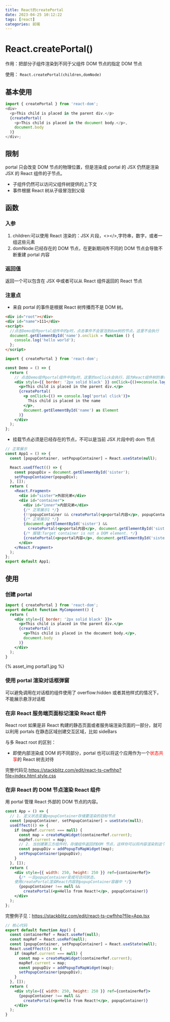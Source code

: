 ```yaml
---
title: React的createPortal
date: 2023-04-25 10:12:22
tags: [react]
categories: 前端
---
```


# React.createPortal()

作用：把部分子组件渲染到不同于父组件 DOM 节点的指定 DOM 节点

使用：
`React.createPortal(children,domNode)`

## 基本使用

```javascript
import { createPortal } from 'react-dom';
<div>
  <p>This child is placed in the parent div.</p>
  {createPortal(
    <p>This child is placed in the document body.</p>,
    document.body
  )}
</div>;
```

## 限制

portal 只会改变 DOM 节点的物理位置，但是渲染成 portal 的 JSX 仍然是渲染 JSX 的 React 组件的子节点。

- 子组件仍然可以访问父组件树提供的上下文
- 事件根据 React 树从子级冒泡到父级

## 函数

### 入参

1. children:可以使用 React 渲染的：JSX 片段，<></>,字符串，数字，或者一组这些元素
2. domNode:已经存在的 DOM 节点，在更新期间传不同的 DOM 节点会导致不断重建 portal 内容

### 返回值

返回一个可以包含在 JSX 中或者可以从 React 组件返回的 React 节点

### 注意点

- 来自 portal 的事件是根据 React 树传播而不是 DOM 树。

```html
<div id="root"></div>
<div id="name">111</div>
<script>
  //点击Demo组件portal组件中的p时，点击事件不会冒泡到dom树的节点，这里不会执行
  document.getElementById('name').onclick = function () {
    console.log('hello world');
  };
</script>
```

```jsx
import { createPortal } from 'react-dom';

const Demo = () => {
  return (
    // 点击Demo组件portal组件中的p时，这里的onClick会执行，因为React组件树的事件冒泡
    <div style={{ border: '2px solid black' }} onClick={()=>console.log("root div click")}>
      <p>This child is placed in the parent div.</p>
      {createPortal(
        <p onClick={() => console.log('portal click')}>
          This child is placed in the name
        </p>,
        document.getElementById('name') as Element
      )}
    </div>
  );
};
```

- 挂载节点必须是已经存在的节点，不可以是当前 JSX 片段中的 dom 节点

```jsx
// 正常展示
const App1 = () => {
  const [popupContainer, setPopupContainer] = React.useState(null);

  React.useEffect(() => {
    const popupDiv = document.getElementById('sister');
    setPopupContainer(popupDiv);
  }, []);
  return (
    <React.Fragment>
      <div id="sister">外部兄弟</div>
      <div id="container">
        <div id="inner">内部兄弟</div>
        {/* 正常展示1 */}
        {!!popupContainer && createPortal(<p>portal内容</p>, popupContainer)}
        {/* 正常展示2 */}
        {document.getElementById('sister') &&
          createPortal(<p>portal内容</p>, document.getElementById('sister'))}
        {/* 报错:Target container is not a DOM element. */}
        {createPortal(<p>portal内容</p>, document.getElementById('sister'))}
      </div>
    </React.Fragment>
  );
};
export default App1;
```

## 使用

### 创建 portal

```jsx
import { createPortal } from 'react-dom';
export default function MyComponent() {
  return (
    <div style={{ border: '2px solid black' }}>
      <p>This child is placed in the parent div.</p>
      {createPortal(
        <p>This child is placed in the document body.</p>,
        document.body
      )}
    </div>
  );
}
```

{% asset_img portal1.jpg %}

### 使用 portal 渲染对话框弹窗

可以避免调用在对话框的组件使用了 overflow:hidden 或者其他样式的情况下，不能展示悬浮对话框

### 在非 React 服务端页面标记渲染 React 组件

React root 如果是非 React 构建的静态页面或者服务端渲染页面的一部分，就可以利用 portals 在静态区域创建交互区域，比如 sideBars

与多 React root 的区别：

- 即使内部渲染成 DOM 的不同部分，portal 也可以将这个应用作为一个<font color="red">状态共享</font>的 React 树去对待

完整代码见:https://stackblitz.com/edit/react-ts-cwfhhp?file=index.html,style.css

### 在非 React 的 DOM 节点渲染 React 组件

用 portal 管理 React 外部的 DOM 节点的内容。

```jsx
const App = () => {
  // 1. 定义状态变量popupContainer存储要渲染的目标节点
  const [popupContainer, setPopupContainer] = useState(null);
  useEffect(() => {
    if (mapRef.current === null) {
      const map = createMapWidget(containerRef.current);
      mapRef.current = map;
      // 2. 当创建第三方组件时，存储组件返回的DOM 节点，这样你可以将内容渲染到这个DOM节点
      const popupDiv = addPopupToMapWidget(map);
      setPopupContainer(popupDiv);
    }
  }, []);
  return (
    <div style={{ width: 250, height: 250 }} ref={containerRef}>
      {/* 一旦popupContainer变成可访问状态，
    使用createPortal渲染React内容到popupContainer容器中 */}
      {popupContainer !== null &&
        createPortal(<p>Hello from React!</p>, popupContainer)}
    </div>
  );
};
```

完整例子见：https://stackblitz.com/edit/react-ts-cwfhhp?file=App.tsx

```jsx
// 核心代码
export default function App() {
  const containerRef = React.useRef(null);
  const mapRef = React.useRef(null);
  const [popupContainer, setPopupContainer] = React.useState(null);
  React.useEffect(() => {
    if (mapRef.current === null) {
      const map = createMapWidget(containerRef.current);
      mapRef.current = map;
      const popupDiv = addPopupToMapWidget(map);
      setPopupContainer(popupDiv);
    }
  }, []);
  return (
    <div style={{ width: 250, height: 250 }} ref={containerRef}>
      {popupContainer !== null &&
        createPortal(<p>Hello from React!</p>, popupContainer)}
    </div>
  );
}
```
